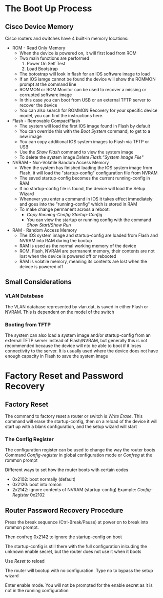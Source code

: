 # The Boot Up Process

## Cisco Device Memory

Cisco routers and switches have 4 built-in memory locations:
- ROM - Read Only Memory
  - When the device is powered on, it will first load from ROM
  - Two main functions are performed
    1. Power On Self Test
    2. Load Bootstrap
  - The botostrap will look in flash for an IOS software image to load
  - If an IOS iamge cannot be found the device will show the ROMMON prompt at the command line
  - ROMMON or ROM Monitor can be used to recover a missing or corrupted software image
  - In this case you can boot from USB or an external TFTP server to recover the device
  - You can also search for ROMMON Recovery for your specific device model, you can find the instructions here.
- Flash - Removable CompactFlash
  - The system will load the first IOS image found in Flash by default
  - You can override this with the _Boot System_ command, to get to a new image
  - You can copy additional IOS system images to Flash via TFTP or USB
  - Use the _Show Flash_ command to view the system image
  - To delete the system image _Delete Flash:"System Image File"_
- NVRAM - Non-Volatile Random Access Memory
  - When the system has finished loading the IOS system image from Flash, it will load the "startup-config" configuration file from NVRAM
  - The saved startup-config becomes the current running-config in RAM
  - If no startup-config file is found, the device will load the Setup Wizard
  - Whenever you enter a command in IOS it takes effect immediately and goes into the "running-config" which is stored in RAM
  - To make change permanent across a reboot:
    - _Copy Running-Config Startup-Config_
    - You can view the startup or running config with the command _Show Start/Show Run_
- RAM - Random Access Memory
  - The IOS system image and startup-config are loaded from Flash and NVRAM into RAM during the bootup
  - RAM is used as the normal working memory of the device
  - ROM, Flash, NVRAM are permanent memory, their contents are not lost when the device is powered off or rebooted
  - RAM is volatile memory, meaning its contents are lost when the deivce is powered off


## Small Considerations

### VLAN Database
The VLAN database represented by vlan.dat, is saved in either Flash or NVRAM. This is dependent on the model of the switch

### Booting from TFTP

The system can also load a system image and/or startup-config from an external TFTP server instead of Flash/NVRAM, but generally this is not recommended because the device will nto be able to boot if it loses connectivity to the server.
It is usually used where the device does not have enough capacity in Flash to save the system image


# Factory Reset and Password Recovery

## Factory Reset

The command to factory reset a router or switch is _Write Erase_.
This command will erase the startup-config, then on a reload of the device it will start up with a blank configuration, and the setup wizard will start

### The Config Register

The configuration register can be used to change the way the router boots
Command _Config-register_ in global configuration mode or _Confreg_ at the rommon prompt

Different ways to set how the router boots with certain codes
  - 0x2102: boot normally (default)
  - 0x2120: boot into romon
  - 2x2142: ignore contents of NVRAM (startup-config)
Example: _Config-Register_ 0x2102

## Router Password Recovery Procedure

Press the break sequence (Ctrl-Break/Pause) at power on to break into rommon prompt.

Then confreg 0x2142 to ignore the startup-config on boot

The startup-config is still there with the full configuration inlcuding the unknown enable secret, but the router does not use it when it boots 

Use _Reset_ to reload

The router will bootup with no configuration. Type no to bypass the setup wizard

Enter enable mode. You will not be prompted for the enable secret as it is not in the running configuration
